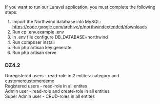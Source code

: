 If you want to run our Laravel application, you must complete the following steps:

1. Import the Northwind database into MySQL: https://code.google.com/archive/p/northwindextended/downloads
2. Run cp .env.example .env
3. In .env file configure DB_DATABASE=northwind
4. Run composer install
5. Run php artisan key:generate
6. Run php artisan serve

<h3>DZ4.2</h3>
Unregistered users - read-role in 2 entites: category and customercustomerdemo<br/>
Registered users - read-role in all entites<br/>
Admin user - read-role and create-role in all entities<br/>
Super Admin user - CRUD-roles in all entites<br/>

